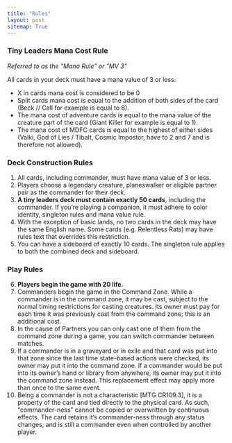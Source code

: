 ```yaml
---
title: "Rules"
layout: post
sitemap: True
---
```



### Tiny Leaders Mana Cost Rule
_Referred to as the "Mana Rule" or "MV 3"_

All cards in your deck must have a mana value of 3 or less.
* X in cards mana cost is considered to be 0
* Split cards mana cost is equal to the addition of both sides of the card (Beck // Call for example is equal to 8).
* The mana cost of adventure cards is equal to the mana value of the creature part of the card (Giant Killer for example is equal to 1).
* The mana cost of MDFC cards is equal to the highest of either sides (Valki, God of Lies / Tibalt, Cosmic Impostor, have to 2 and 7 and is therefore not allowed).


### Deck Construction Rules
<ol>
<li>All cards, including commander, must have mana value of 3 or less.</li>
<li>Players choose a legendary creature, planeswalker or eligible partner pair as the commander for their deck.</li>
<li><b>A tiny leaders deck must contain exactly 50 cards</b>, including the commander. If you’re playing a companion, it must adhere to color identity, singleton rules and mana value rule.</li>
<li>With the exception of basic lands, no two cards in the deck may have the same English name. Some cards (e.g. Relentless Rats) may have rules text that overrides this restriction.</li>
<li>You can have a sideboard of exactly 10 cards. The singleton rule applies to both the combined deck and sideboard.</li>
</ol>

### Play Rules
<ol start="6">
<li><b>Players begin the game with 20 life.</b></li>
<li>Commanders begin the game in the Command Zone. While a commander is in the command zone, it may be cast, subject to the normal timing restrictions for casting creatures. Its owner must pay for each time it was previously cast from the command zone; this is an additional cost.</li>
<li>In the cause of Partners you can only cast one of them from the command zone during a game, you can switch commander between matches.</li>   
<li>If a commander is in a graveyard or in exile and that card was put into that zone since the last time state-based actions were checked, its owner may put it into the command zone. If a commander would be put into its owner’s hand or library from anywhere, its owner may put it into the command zone instead. This replacement effect may apply more than once to the same event.</li>
<li>Being a commander is not a characteristic [MTG CR109.3], it is a property of the card and tied directly to the physical card. As such, “commander-ness” cannot be copied or overwritten by continuous effects. The card retains it’s commander-ness through any status changes, and is still a commander even when controlled by another player.</li>
</ol>